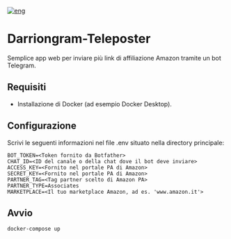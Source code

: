 [![eng](https://img.shields.io/badge/lang-it-yellow.svg)](https://github.com/dav-bisc/Darriongram-Teleposter/blob/main/README.md)

# Darriongram-Teleposter
Semplice app web per inviare più link di affiliazione Amazon tramite un bot Telegram.

## Requisiti

- Installazione di Docker (ad esempio Docker Desktop).

## Configurazione

Scrivi le seguenti informazioni nel file .env situato nella directory principale:
```
BOT_TOKEN=<Token fornito da Botfather>
CHAT_ID=<ID del canale o della chat dove il bot deve inviare>
ACCESS_KEY=<Fornito nel portale PA di Amazon>
SECRET_KEY=<Fornito nel portale PA di Amazon>
PARTNER_TAG=<Tag partner scelto di Amazon PA>
PARTNER_TYPE=Associates
MARKETPLACE=<Il tuo marketplace Amazon, ad es. 'www.amazon.it'>
```

## Avvio

```sh
docker-compose up
```



